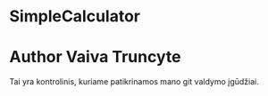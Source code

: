 # SimpleCalculator
# Author Vaiva Truncyte
Tai yra kontrolinis, kuriame patikrinamos mano git valdymo įgūdžiai.
